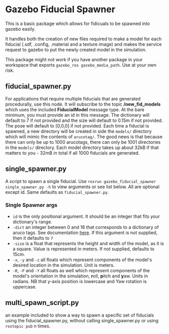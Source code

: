 # Gazebo Fiducial Spawner

This is a basic package which allows for fidicuals to be spawned into gazebo easily.

It handles both the creation of new files required to make a model for each fiducial (.sdf, .config, .material and a texture image) and makes the service request to gazebo to put the newly created model in the simulation.

This package might not work if you have another package in your workspace that exports `gazebo_ros gazebo_media_path`. Use at your own risk.


## fiducial_spawner.py

For applications that require multiple fiducials that are generated procedurally, use this node. It will subscribe to the topic **/new_fid_models** which uses the included **FiducialModel** message type. At the bare minimum, you must provide an id in this message. The dictionary will default to 7 if not provided and the size will default to 0.15m if not provided. The pose will default to [0,0,0] if not provided. Each time a fiducial is spawned, a new directory will be created in side the `models/` directory which will mimic the contents of `arucotag/`. The good news is that because there can only be up to 1000 arucotags, there can only be 1001 directories in the `models/` directory. Each model directory takes up about 32kB if that matters to you - 32mB in total if all 1000 fiducials are generated.

## single_spawner.py

A script to spawn a single fiducial. Use `rosrun gazebo_fiducial_spawner single_spawner.py -h` to view arguments or see list below. All are optional except id. Same defaults as `fiducial_spawner.py`. 

### Single Spawner args

* `id` is the only positional argument. It should be an integer that fits your dictionary's range. 
* `-dict` an integer between 0 and 16 that corresponds to a dictionary of aruco tags. See documentation [here](http://wiki.ros.org/aruco_detect#Parameters). If this argument is not supplied, then it defaults to `7`
* `-size` is a float that represents the height and width of the model, as it is a square. Value is represented in meters. If not supplied, defaults to 15cm.
* `-x`, `-y` and `-z` all floats which represent components of the model's desired location in the simulation. Unit is meters.
* `-R`, `-P` and `-Y` all floats as well which represent components of the model's orientation in the simulation, **r**oll, **p**itch and **y**aw. Units in radians. NB that y-axis position is lowercase and Yaw rotation is uppercase.

## multi_spawn_script.py

an example included to show a way to spawn a specific set of fiducials using the fiducial_spawner.py, without calling single_spawner.py or using `rostopic pub` n times. 
